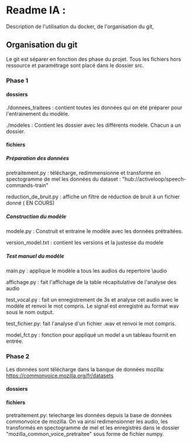 # Readme IA :

Description de l'utilisation du docker, de l'organisation du git, 

## Organisation du git

Le git est séparer en fonction des phase du projet.
Tous les fichiers hors ressource et paramétrage sont placé dans le dossier src.

### Phase 1

#### dossiers
./donnees_traitees :
contient toutes les données qui on été préparer pour l'entrainement du modèle.

./modeles : 
Contient les dossier avec les différents modele. Chacun a un dossier.

#### fichiers


##### Préparation des données

pretraitement.py : télécharge, redimmensionne et transforme en spectogramme de mel les données du dataset : "hub://activeloop/speech-commands-train"

reduction_de_bruit.py : affiche un filtre de réduction de bruit à un fichier donné ( EN COURS)

##### Construction du modèle

modele.py : Construit et entraine le modèle avec les données prétraitées.

version_model.txt : contient les versions et la justesse du modele
##### Test manuel du modèle

main.py : 
applique le modèle a tous les audios du repertoire \audio

affichage.py : 
fait l'affichage de la table récapitulative de l'analyse des audio

test_vocal.py : fait un enregistrement de 3s et analyse cet audio avec le modèle et renvoi le mot compris. Le signal est enregistré au format wav sous le nom output.

test_fichier.py: fait l'analyse d'un fichier .wav  et renvoi le mot compris.

model_fct.py : fonction pour appliqué un model a un tableau fournit en entrée.


### Phase 2


Les données sont télécharge dans la banque de données mozilla:
https://commonvoice.mozilla.org/fr/datasets


#### dossiers


#### fichiers
pretraitement.py: telecharge les données depuis la base de données commonvoice de mozilla. On va ainsi redimensionner les audio, les transformés en spectogramme de mel et les enregistrés dans le dossier "mozilla_common_voice_pretraitee" sous forme de fichier numpy.


